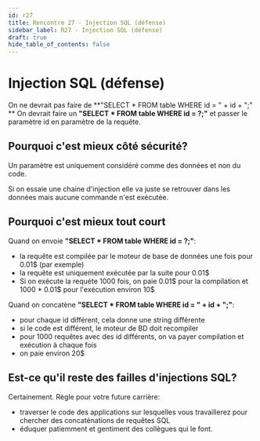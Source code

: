 ```yaml
---
id: r27
title: Rencontre 27 - Injection SQL (défense)
sidebar_label: R27 - Injection SQL (défense)
draft: true
hide_table_of_contents: false
---
```



# Injection SQL (défense)

On ne devrait pas faire de **"SELECT * FROM table WHERE id = " + id + ";" **
On devrait faire un **"SELECT * FROM table WHERE id = ?;"** et passer le paramètre id en paramètre de la requête.

## Pourquoi c'est mieux côté sécurité?

Un paramètre est uniquement considéré comme des données et non du code.

Si on essaie une chaine d'injection elle va juste se retrouver dans les données mais aucune commande n'est exécutée.

## Pourquoi c'est mieux tout court

Quand on envoie **"SELECT * FROM table WHERE id = ?;"**:
- la requête est compilée par le moteur de base de données une fois pour 0.01$ (par exemple)
- la requête est uniquement exécutée par la suite pour 0.01$
- Si on exécute la requéte 1000 fois, on paie 0.01$ pour la compilation et 1000 * 0.01$ pour l'exécution environ 10$

Quand on concatène **"SELECT * FROM table WHERE id = " + id + ";"**:
- pour chaque id différent, cela donne une string différente
- si le code est différent, le moteur de BD doit recompiler
- pour 1000 requêtes avec des id différents, on va payer compilation et exécution à chaque fois
- on paie environ 20$

## Est-ce qu'il reste des failles d'injections SQL?

Certainement. Règle pour votre future carrière:
- traverser le code des applications sur lesquelles vous travaillerez pour chercher des concaténations de requêtes SQL
- éduquer patiemment et gentiment des collègues qui le font.


